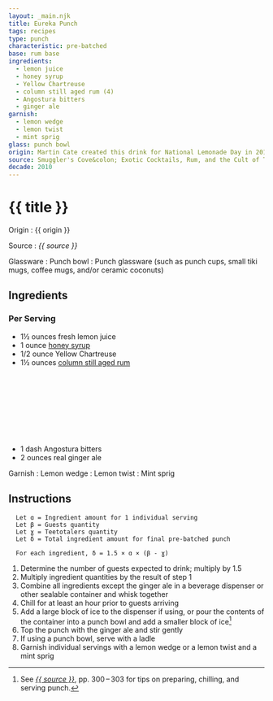 ```yaml
---
layout: _main.njk
title: Eureka Punch
tags: recipes
type: punch
characteristic: pre-batched
base: rum base
ingredients:
  - lemon juice
  - honey syrup
  - Yellow Chartreuse
  - column still aged rum (4)
  - Angostura bitters
  - ginger ale
garnish:
  - lemon wedge
  - lemon twist
  - mint sprig
glass: punch bowl
origin: Martin Cate created this drink for National Lemonade Day in 2013. That same year it was added to the menu of San Francisco's famous <a href="https://en.wikipedia.org/wiki/Tonga_Room" target="_blank" rel="external noopener">Tonga Room</a>.
source: Smuggler's Cove&colon; Exotic Cocktails, Rum, and the Cult of Tiki
decade: 2010
---
```

<!-- markdownlint-disable MD025 -->
# {{ title }}
<!-- markdownlint-disable MD025 -->

Origin
  : {{ origin }}

Source
  : <cite>{{ source }}</cite>

Glassware
  : Punch bowl
  : Punch glassware (such as punch cups, small tiki mugs, coffee mugs, and/or ceramic coconuts)

## Ingredients

### Per Serving

* 1&frac12; ounces fresh lemon juice
* 1 ounce [honey syrup](/mixes/honey-syrup/)
* 1/2 ounce Yellow Chartreuse
* 1&frac12; ounces [column still aged rum](/rums/08-rum-column-still-aged/)<icon-l space="1em" label="(4)" class="bigger"><span class="with-icon"><svg class="icon"><use href="/assets/images/icons/circle-4.svg#circle-4"></use></svg></span></icon-l>
* 1 dash Angostura bitters
* 2 ounces real ginger ale

Garnish
  : Lemon wedge
  : Lemon twist
  : Mint sprig

## Instructions

```text
  Let ɑ = Ingredient amount for 1 individual serving
  Let β = Guests quantity
  Let ɣ = Teetotalers quantity
  Let δ = Total ingredient amount for final pre-batched punch

  For each ingredient, δ = 1.5 × ɑ × (β - ɣ)
```

1. Determine the number of guests expected to drink; multiply by 1.5
2. Multiply ingredient quantities by the result of step 1
3. Combine all ingredients except the ginger ale in a beverage dispenser or other sealable container and whisk together
4. Chill for at least an hour prior to guests arriving
5. Add a large block of ice to the dispenser if using, or pour the contents of the container into a punch bowl and add a smaller block of ice[^1]
6. Top the punch with the ginger ale and stir gently
7. If using a punch bowl, serve with a ladle
8. Garnish individual servings with a lemon wedge or a lemon twist and a mint sprig

[^1]: See <cite><a href="https://www.smugglerscovesf.com/store/smugglers-cove-exotic-cocktails-rum-and-the-cult-of-tiki-signed" rel="external noopener" target="_blank">{{ source }}</a></cite>, pp. 300&NoBreak;&thinsp;&NoBreak;–&NoBreak;&thinsp;&NoBreak;303 for tips on preparing, chilling, and serving punch.
